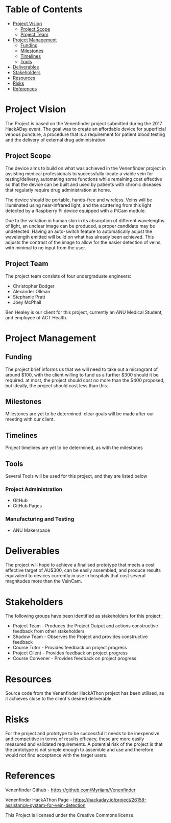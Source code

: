 # Table of Contents
* [Project Vision](#project-vision)
  * [Project Scope](#project-scope)
  * [Project Team](#project-team)
* [Project Management](#project-management)
  * [Funding](#funding)
  * [Milestones](#milestones)
  * [Timelines](#timelines)
  * [Tools](#tools)
* [Deliverables](#deliverables)
* [Stakeholders](#stakeholders)
* [Resources](#resources)
* [Risks](#risks)
* [References](#references)

# Project Vision
The Project is based on the Venenfinder project submitted during the 2017 HackADay event. The goal was to create an affordable device for superficial venous puncture, a procedure that is a requirement for patient blood testing and the delivery of external drug administration.

## Project Scope
The device aims to build on what was achieved in the Venenfinder project in assisting medical professionals to successfully locate a viable vein for testing/delivery, automating some functions while remaining cost effective so that the device can be built and used by patients with chronic diseases that regularly require drug administration at home.

The device should be portable, hands-free and wireless. Veins will be illuminated using near-Infrared light, and the scattering from this light detected by a Raspberry Pi device equipped with a PiCam module. 

Due to the variation in human skin in its absorption of different wavelengths of light, an unclear image can be produced, a proper candidate may be undetected. Having an auto-switch feature to automatically adjust the wavelength emitted will build on what has already been achieved. This adjusts the contrast of the image to allow for the easier detection of veins, with minimal to no input from the user.

## Project Team
The project team consists of four undergraduate engineers:
 * Christopher Bodger
 * Alexander Ollman
 * Stephanie Pratt
 * Joey McPhail

Ben Healey is our client for this project, currently an ANU Medical Student, and employee of ACT Health.

# Project Management
## Funding
The project brief informs us that we will need to take out a microgrant of around $100, with the client willing to fund us a further $300 should it be required. at most, the project should cost no more than the $400 proposed, but ideally, the project should cost less than this.

## Milestones
Milestones are yet to be determined. clear goals will be made after our meeting with our client.

## Timelines
Project timelines are yet to be determined, as with the milestones

## Tools
Several Tools will be used for this project, and they are listed below

### Project Administration
* GitHub
* GitHub Pages

### Manufacturing and Testing
* ANU Makerspace

# Deliverables
The project will hope to achieve a finalised prototype that meets a cost effective target of AU$300, can be easily assembled, and produce results equivalent to devices currently in use in hospitals that cost several magnitudes more than the VeinCam.

# Stakeholders
The following groups have been identified as stakeholders for this project:
* Project Team - Produces the Project Output and actions constructive feedback from other stakeholders
* Shadow Team - Observes the Project and provides constructive feedback
* Course Tutor - Provides feedback on project progress
* Project Client - Provides feedback on project progress
* Course Convener - Provides feedback on project progress

# Resources
Source code from the Venenfinder HackAThon project has been utilised, as it achieves close to the client's desired deliverable.

# Risks
For the project and prototype to be successful it needs to be inexpensive and competitive in terms of results efficacy, these are more easily measured and validated requirements. A potential risk of the project is that the prototype is not simple enough to assemble and use and therefore would not find acceptance with the target users.

# References
Venenfinder Github - https://github.com/Myrijam/Venenfinder

Venenfinder HackAThon Page - https://hackaday.io/project/26158-assistance-system-for-vein-detection

This Project is licensed under the Creative Commons license.
